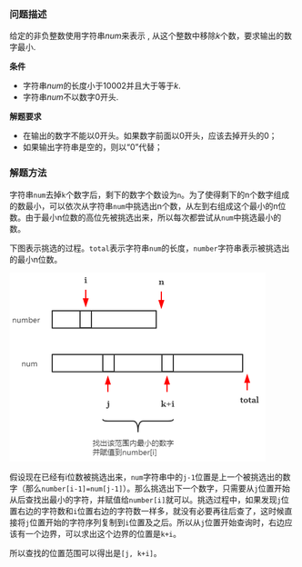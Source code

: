 ### 问题描述 ###

给定的非负整数使用字符串*num*来表示 , 从这个整数中移除*k*个数，要求输出的数字最小.

**条件**

- 字符串*num*的长度小于10002并且大于等于*k*.
- 字符串*num*不以数字0开头.

**解题要求**

- 在输出的数字不能以0开头。如果数字前面以0开头，应该去掉开头的0；
- 如果输出字符串是空的，则以“0”代替；

### 解题方法 ###

字符串`num`去掉`k`个数字后，剩下的数字个数设为`n`。为了使得剩下的n个数字组成的数最小，可以依次从字符串`num`中挑选出n个数，从左到右组成这个最小的n位数。由于最小n位数的高位先被挑选出来，所以每次都尝试从`num`中挑选最小的数。

下图表示挑选的过程。`total`表示字符串`num`的长度，`number`字符串表示被挑选出的最小n位数。

![remove k digits](https://raw.githubusercontent.com/Zhan-Jie/images/master/remove-k-digits.PNG)

假设现在已经有i位数被挑选出来，`num`字符串中的`j-1`位置是上一个被挑选出的数字（那么`number[i-1]=num[j-1]`）。那么挑选出下一个数字，只需要从`j`位置开始从后查找出最小的字符，并赋值给`number[i]`就可以。挑选过程中，如果发现`j`位置右边的字符数和`i`位置右边的字符数一样多，就没有必要再往后查了，这时候直接将`j`位置开始的字符序列复制到`i`位置及之后。所以从`j`位置开始查询时，右边应该有一个边界，可以求出这个边界的位置是`k+i`。

所以查找的位置范围可以得出是`[j, k+i]`。
